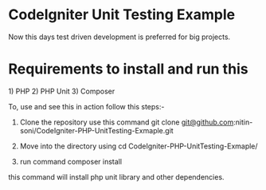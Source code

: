 CodeIgniter Unit Testing Example
=================

Now this days test driven development is preferred for big projects.

<h1>Requirements to install and run this</h1>
1) PHP
2) PHP Unit
3) Composer

To, use and see this in action follow this steps:-

1) Clone the repository use this command 
    git clone git@github.com:nitin-soni/CodeIgniter-PHP-UnitTesting-Exmaple.git
    
2) Move into the directory using 
    cd CodeIgniter-PHP-UnitTesting-Exmaple/
    
3) run command
    composer install

this command will install php unit library and other dependencies.
